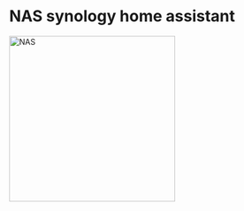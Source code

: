# NAS synology home assistant

<img src="https://github.com/ananyevgv/lovelas-HA/NAS.jpg" height="300" alt="NAS">



